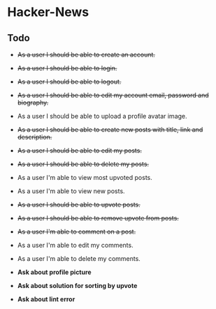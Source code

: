 # Hacker-News

## Todo

- ~~As a user I should be able to create an account.~~

- ~~As a user I should be able to login.~~

- ~~As a user I should be able to logout.~~

- ~~As a user I should be able to edit my account email, password and biography.~~

- As a user I should be able to upload a profile avatar image.

- ~~As a user I should be able to create new posts with title, link and description.~~

- ~~As a user I should be able to edit my posts.~~

- ~~As a user I should be able to delete my posts.~~

- As a user I'm able to view most upvoted posts.

- As a user I'm able to view new posts.

- ~~As a user I should be able to upvote posts.~~

- ~~As a user I should be able to remove upvote from posts.~~

- ~~As a user I'm able to comment on a post.~~

- As a user I'm able to edit my comments.

- As a user I'm able to delete my comments.

- **Ask about profile picture**
- **Ask about solution for sorting by upvote**
- **Ask about lint error**
